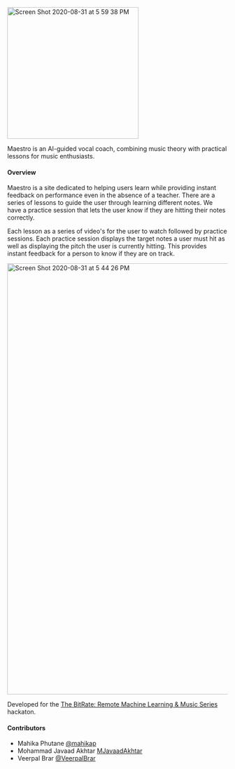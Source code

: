 <img width="300" alt="Screen Shot 2020-08-31 at 5 59 38 PM" src="https://github.com/mahikap/music-maestro/blob/master/static/imgs/maestro2.png">

Maestro is an AI-guided vocal coach, combining music theory with practical lessons for music enthusiasts.

#### Overview
Maestro is a site dedicated to helping users learn while providing instant feedback on performance even in the absence of a teacher. There are a series of lessons to guide the user through learning different notes. We have a practice session that lets the user know if they are hitting their notes correctly. 

Each lesson as a series of video's for the user to watch followed by practice sessions. Each practice session displays the target notes a user must hit as well as displaying the pitch the user is currently hitting. This provides instant feedback for a person to know if they are on track. 

<img width="983" alt="Screen Shot 2020-08-31 at 5 44 26 PM" src="https://user-images.githubusercontent.com/13487091/91777670-7fe13280-ebbe-11ea-8f49-7fcf62af319f.png">

Developed for the [The BitRate: Remote Machine Learning & Music Series](https://devpost.com/software/maestro-gdwh0f) hackaton. 

#### Contributors
- Mahika Phutane [@mahikap](https://github.com/mahikap)
- Mohammad Javaad Akhtar [MJavaadAkhtar](https://github.com/MJavaadAkhtar)
- Veerpal Brar [@VeerpalBrar](https://github.com/VeerpalBrar)
